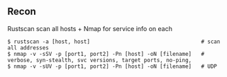 ## Recon

Rustscan scan all hosts + Nmap for service info on each
```
$ rustscan -a [host, host]                                   # scan all addresses
$ nmap -v -sSV -p [port1, port2] -Pn [host] -oN [filename]   # verbose, syn-stealth, svc versions, target ports, no-ping,
$ nmap -v -sUV -p [port1, port2] -Pn [host] -oN [filename]   # UDP
```
